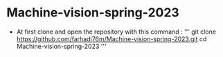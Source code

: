 # Machine-vision-spring-2023

* At first clone and open the repository with this command :
'''
git clone https://github.com/farhadi76m/Machine-vision-spring-2023.git
cd Machine-vision-spring-2023
'''
